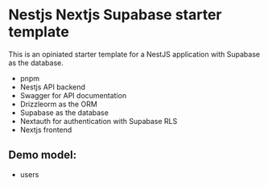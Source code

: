 # Nestjs Nextjs Supabase starter template

This is an opiniated starter template for a NestJS application with Supabase as the database.

* pnpm
* Nestjs API backend
* Swagger for API documentation
* Drizzleorm as the ORM
* Supabase as the database
* Nextauth for authentication with Supabase RLS
* Nextjs frontend

## Demo model:
* users
